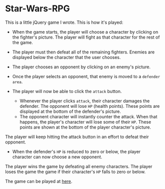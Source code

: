 # Star-Wars-RPG

This is a little jQuery game I wrote. This is how it's played:

   - When the game starts, the player will choose a character by clicking on the fighter's picture. The player will fight as that character for the rest of the game.

   - The player must then defeat all of the remaining fighters. Enemies are displayed below the character that the user chooses.

   - The player chooses an opponent by clicking on an enemy's picture.

   - Once the player selects an opponent, that enemy is moved to a `defender area`.

   - The player will now be able to click the `attack` button.
     - Whenever the player clicks `attack`, their character damages the defender. The opponent will lose `HP` (health points). These points are displayed at the bottom of the defender's picture.
     - The opponent character will instantly counter the attack. When that happens, the player's character will lose some of their `HP`. These points are shown at the bottom of the player character's picture.

The player will keep hitting the attack button in an effort to defeat their opponent.

   - When the defender's `HP` is reduced to zero or below, the player character can now choose a new opponent.

The player wins the game by defeating all enemy characters. The player loses the game the game if their character's `HP` falls to zero or below.

The game can be played at [here](https://romansenin.github.io/Star-Wars-RPG/).
